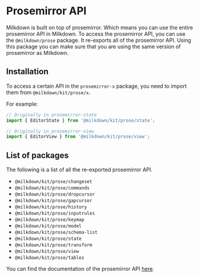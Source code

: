 # Prosemirror API

Milkdown is built on top of prosemirror. Which means you can use the entire prosemirror API in Milkdown.
To access the prosemirror API, you can use the `@milkdown/prose` package. It re-exports all of the prosemirror API.
Using this package you can make sure that you are using the same version of prosemirror as Milkdown.

## Installation

To access a certain API in the `prosemirror-x` package, you need to import them from `@milkdown/kit/prose/x`.

For example:

```ts
// Originally in prosemirror-state
import { EditorState } from '@milkdown/kit/prose/state';

// Originally in prosemirror-view
import { EditorView } from '@milkdown/kit/prose/view';
```

## List of packages

The following is a list of all the re-exported prosemirror API.

- `@milkdown/kit/prose/changeset`
- `@milkdown/kit/prose/commands`
- `@milkdown/kit/prose/dropcursor`
- `@milkdown/kit/prose/gapcursor`
- `@milkdown/kit/prose/history`
- `@milkdown/kit/prose/inputrules`
- `@milkdown/kit/prose/keymap`
- `@milkdown/kit/prose/model`
- `@milkdown/kit/prose/schema-list`
- `@milkdown/kit/prose/state`
- `@milkdown/kit/prose/transform`
- `@milkdown/kit/prose/view`
- `@milkdown/kit/prose/tables`

You can find the documentation of the prosemirror API [here](https://prosemirror.net/docs/ref/).
